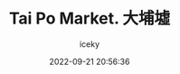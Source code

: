 ---
title: Tai Po Market. 大埔墟
author: iceky
categories: Gallery
style: photos
permalink: g_taipomarket/
icon: photo
excerpt: Tai Po Market
cover: https://s2.loli.net/2022/09/29/vaPIlVLHTgy9Oq4.jpg
gallery:  
  - src: https://i0.hdslb.com/bfs/album/b971029151b4d931c0a4e5af9c0944c9a12420ad.jpg
  - src: https://i0.hdslb.com/bfs/album/31560097d35c85dd4e7e12f58ae30188132a6acf.jpg
  - src: https://i0.hdslb.com/bfs/album/fdd053e901136ccc172bb3da2100ba1c2a815695.jpg
  - src: https://i0.hdslb.com/bfs/album/7acd1e64209623e5c08371eb23fd4b32ce92d08d.jpg
  - src: https://i0.hdslb.com/bfs/album/0554854e17750c19be20049583232635beff9e01.jpg
  - src: https://i0.hdslb.com/bfs/album/de690ad50ecd3fe4daa54f43d98fb2c38630a293.jpg
  - src: https://i0.hdslb.com/bfs/album/ef7851450e02b71347ca3974f78e13f1f2579f0a.jpg
  - src: https://i0.hdslb.com/bfs/album/d3439cf8036f4a19bf76b81ec325f2380fc712b3.jpg
  - src: https://i0.hdslb.com/bfs/album/942ea50dc0acae86c16b804a389303ed1fdbc90d.jpg
  - src: https://i0.hdslb.com/bfs/album/cb1690c498575cdca11d0f80a28607bc407a2a6f.jpg
  - src: https://i0.hdslb.com/bfs/album/7dce21fc9bd5933e39cf4e7a42d51f86b3e1996e.jpg
  - src: https://i0.hdslb.com/bfs/album/a3b3bc53a3c526044260cf9815610a9766d6b5f0.jpg
  - src: https://i0.hdslb.com/bfs/album/d1d28f91df9a83faf32541b0c4cba6811fbf2b98.jpg
  - src: https://i0.hdslb.com/bfs/album/47f2f3f139e70fac0be30da640ed08c2538e2d44.jpg
  - src: https://i0.hdslb.com/bfs/album/b75d36af18bd073bafc01eb4f11dc2073370c1c2.jpg
  - src: https://i0.hdslb.com/bfs/album/661db30c6a6013a05f471e06968aad558611e517.jpg
  - src: https://i0.hdslb.com/bfs/album/0a3d1d2d3476bf8f0f390e0495a9a932d96161af.jpg
  - src: https://i0.hdslb.com/bfs/album/5e438277fe7566d5243301603d5d46f2e9b254d0.jpg
  - src: https://i0.hdslb.com/bfs/album/0c4fd67c5867646addd592c1b755a0e94c8de610.jpg
abbrlink: g006
date: 2022-09-21 20:56:36
noindex: true
---